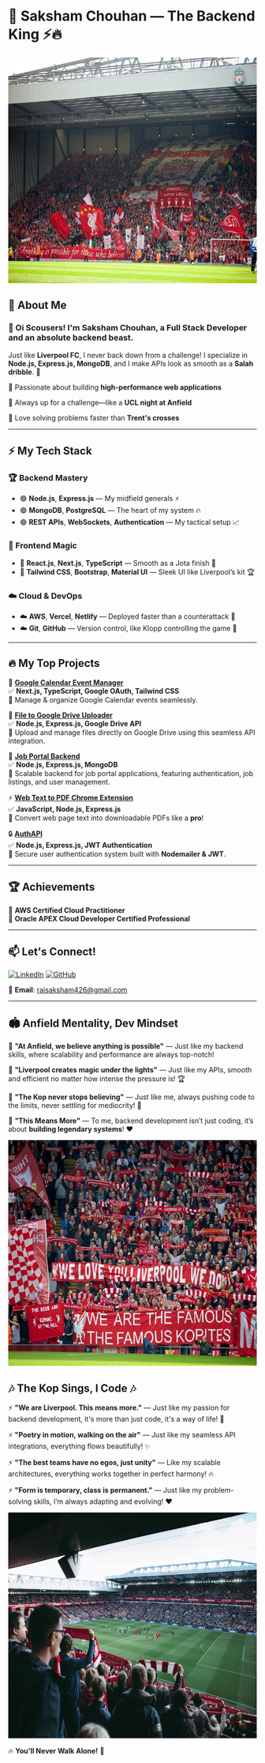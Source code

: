 # 👑 Saksham Chouhan — The Backend King ⚡🔥

<img src="stand.jpg" width="850" height="457" alt="Description">

## 🚀 About Me

### 👋 Oi Scousers! I'm **Saksham Chouhan**, a Full Stack Developer and an absolute **backend beast**. 

  Just like **Liverpool FC**, I never back down from a challenge! I specialize in **Node.js, Express.js, MongoDB**, and I make APIs look as smooth as a **Salah dribble**. 💨

🔴 Passionate about building **high-performance web applications**  

🔴 Always up for a challenge—like a **UCL night at Anfield**  

🔴 Love solving problems faster than **Trent's crosses**

---

## ⚡ My Tech Stack

### 🏆 Backend Mastery
- 🟢 **Node.js**, **Express.js** — My midfield generals ⚡
- 🟢 **MongoDB**, **PostgreSQL** — The heart of my system 🔥
- 🟢 **REST APIs**, **WebSockets**, **Authentication** — My tactical setup 📈

### 🎯 Frontend Magic
- 🔵 **React.js**, **Next.js**, **TypeScript** — Smooth as a Jota finish 🎩
- 🔵 **Tailwind CSS**, **Bootstrap**, **Material UI** — Sleek UI like Liverpool’s kit 🏆

### ☁️ Cloud & DevOps
- ☁️  **AWS**, **Vercel**, **Netlify** — Deployed faster than a counterattack 🚀
- ☁️ **Git**, **GitHub** — Version control, like Klopp controlling the game 🎯

---

## 🔥 My Top Projects

🚀 **[Google Calendar Event Manager](https://google-calendar-event-manager.vercel.app/)**  
✅ **Next.js, TypeScript, Google OAuth, Tailwind CSS**  
📌 Manage & organize Google Calendar events seamlessly. 

📂 **[File to Google Drive Uploader](https://github.com/SakshamChouhan/file-to-drive)**  
✅ **Node.js, Express.js, Google Drive API**  
📌 Upload and manage files directly on Google Drive using this seamless API integration.

💼 **[Job Portal Backend](https://github.com/SakshamChouhan/job-portal-backend)**  
✅ **Node.js, Express.js, MongoDB**  
📌 Scalable backend for job portal applications, featuring authentication, job listings, and user management.

⚡ **[Web Text to PDF Chrome Extension](https://github.com/SakshamChouhan/web-text-to-pdf)**  
✅ **JavaScript, Node.js, Express.js**  
📌 Convert web page text into downloadable PDFs like a **pro**! 

🔒 **[AuthAPI](https://github.com/SakshamChouhan/authAPI)**  
✅ **Node.js, Express.js, JWT Authentication**  
📌 Secure user authentication system built with **Nodemailer & JWT**.


---

## 🏆 Achievements
🏅 **AWS Certified Cloud Practitioner**  
🏅 **Oracle APEX Cloud Developer Certified Professional**

---

## 📫 Let's Connect!
[![LinkedIn](https://img.shields.io/badge/LinkedIn-%230077B5.svg?style=for-the-badge&logo=linkedin&logoColor=white)](http://www.linkedin.com/in/saksham-chouhan-a90942275)
[![GitHub](https://img.shields.io/badge/GitHub-171515?style=for-the-badge&logo=github&logoColor=white)](https://github.com/SakshamChouhan)

💌 **Email**: [raisaksham426@gmail.com](mailto:raisaksham426@gmail.com)

---


## 🏟️ Anfield Mentality, Dev Mindset

🔴 **"At Anfield, we believe anything is possible"** — Just like my backend skills, where scalability and performance are always top-notch!

🔴 **"Liverpool creates magic under the lights"** — Just like my APIs, smooth and efficient no matter how intense the pressure is! 🏆

🔴 **"The Kop never stops believing"** — Just like me, always pushing code to the limits, never settling for mediocrity! 💯

🔴 **"This Means More"** — To me, backend development isn’t just coding, it’s about **building legendary systems**! ❤️


<img src="kop.jpg" width="850" height="457" alt="Description">

## 🎶 The Kop Sings, I Code 🎶

⚡ **"We are Liverpool. This means more."** — Just like my passion for backend development, it's more than just code, it's a way of life! 🔴

⚡ **"Poetry in motion, walking on the air"** — Just like my seamless API integrations, everything flows beautifully! ✨

⚡ **"The best teams have no egos, just unity"** — Like my scalable architectures, everything works together in perfect harmony! 🔥

⚡ **"Form is temporary, class is permanent."** — Just like my problem-solving skills, I’m always adapting and evolving! ❤️

<img src="Anfield.jpg" width="850" height="457" alt="Description">

🔥 **You'll Never Walk Alone!** 🚩
